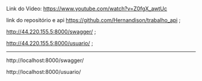 Link do Vídeo:
https://www.youtube.com/watch?v=Z0fgX_awtUc

link do repositório e api
https://github.com/Hernandison/trabalho_api ;

http://44.220.155.5:8000/swagger/ ;

http://44.220.155.5:8000/usuario/ ;

________________________________
http://localhost:8000/swagger/

http://localhost:8000/usuario/
